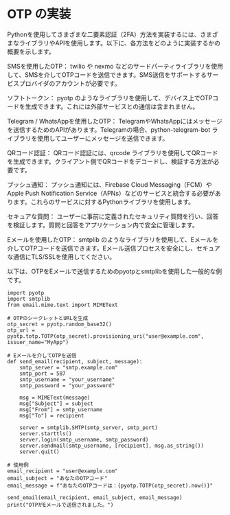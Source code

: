# OTP の実装

Pythonを使用してさまざまな二要素認証（2FA）方法を実装するには、さまざまなライブラリやAPIを使用します。以下に、各方法をどのように実装するかの概要を示します。

SMSを使用したOTP：
twilio や nexmo などのサードパーティライブラリを使用して、SMSを介してOTPコードを送信できます。SMS送信をサポートするサービスプロバイダのアカウントが必要です。

ソフトトークン：
pyotp のようなライブラリを使用して、デバイス上でOTPコードを生成できます。これには外部サービスとの通信は含まれません。

Telegram / WhatsAppを使用したOTP：
TelegramやWhatsAppにはメッセージを送信するためのAPIがあります。Telegramの場合、python-telegram-bot ライブラリを使用してユーザーにメッセージを送信できます。

QRコード認証：
QRコード認証には、qrcode ライブラリを使用してQRコードを生成できます。クライアント側でQRコードをデコードし、検証する方法が必要です。

プッシュ通知：
プッシュ通知には、Firebase Cloud Messaging（FCM）やApple Push Notification Service（APNs）などのサービスと統合する必要があります。これらのサービスに対するPythonライブラリを使用します。

セキュアな質問：
ユーザーに事前に定義されたセキュリティ質問を行い、回答を検証します。質問と回答をアプリケーション内で安全に管理します。

Eメールを使用したOTP：
smtplib のようなライブラリを使用して、Eメールを介してOTPコードを送信できます。Eメール送信プロセスを安全にし、セキュアな通信にTLS/SSLを使用してください。

以下は、OTPをEメールで送信するためのpyotpとsmtplibを使用した一般的な例です。

```
import pyotp
import smtplib
from email.mime.text import MIMEText

# OTPのシークレットとURLを生成
otp_secret = pyotp.random_base32()
otp_url = pyotp.totp.TOTP(otp_secret).provisioning_uri("user@example.com", issuer_name="MyApp")

# Eメールを介してOTPを送信
def send_email(recipient, subject, message):
    smtp_server = "smtp.example.com"
    smtp_port = 587
    smtp_username = "your_username"
    smtp_password = "your_password"

    msg = MIMEText(message)
    msg["Subject"] = subject
    msg["From"] = smtp_username
    msg["To"] = recipient

    server = smtplib.SMTP(smtp_server, smtp_port)
    server.starttls()
    server.login(smtp_username, smtp_password)
    server.sendmail(smtp_username, [recipient], msg.as_string())
    server.quit()

# 使用例
email_recipient = "user@example.com"
email_subject = "あなたのOTPコード"
email_message = f"あなたのOTPコードは：{pyotp.TOTP(otp_secret).now()}"

send_email(email_recipient, email_subject, email_message)
print("OTPがEメールで送信されました。")

```